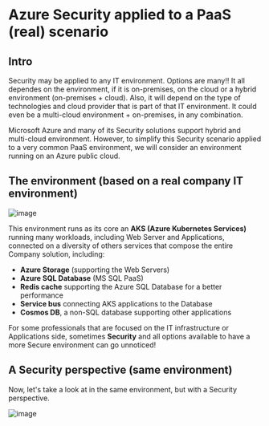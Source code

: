 # Azure Security applied to a PaaS (real) scenario

## Intro

Security may be applied to any IT environment. Options are many!! It all dependes on the environment, if it is on-premises, on the cloud or a hybrid environment (on-premises + cloud).
Also, it will depend on the type of technologies and cloud provider that is part of that IT environment. It could even be a multi-cloud environment + on-premises, in any combination.

Microsoft Azure and many of its Security solutions support hybrid and multi-cloud environment. However, to simplify this Security scenario applied to a very common PaaS environment, we will consider an environment running on an Azure public cloud.

## The environment (based on a real company IT environment)

![image](https://github.com/rudneir2/Azure-Security-applied-to-a-PaaS-real-scenario/assets/97529152/2a4245a5-4071-4b39-81aa-4157850fe689)

This environment runs as its core an **AKS (Azure Kubernetes Services)** running many workloads, including Web Server and Applications, connected on a diversity of others services that compose the entire Company solution, including:

- **Azure Storage** (supporting the Web Servers)
- **Azure SQL Database** (MS SQL PaaS)
- **Redis cache** supporting the Azure SQL Database for a better performance
- **Service bus** connecting AKS applications to the Database
- **Cosmos DB**, a non-SQL database supporting other applications

For some professionals that are focused on the IT infrastructure or Applications side, sometimes **Security** and all options available to have a more Secure environment can go unnoticed!

## A Security perspective (same environment)

Now, let's take a look at in the same environment, but with a Security perspective.

![image](https://github.com/rudneir2/Azure-Security-applied-to-a-PaaS-real-scenario/assets/97529152/24885edc-8d73-4fd8-be96-c89099c431cd)
  
